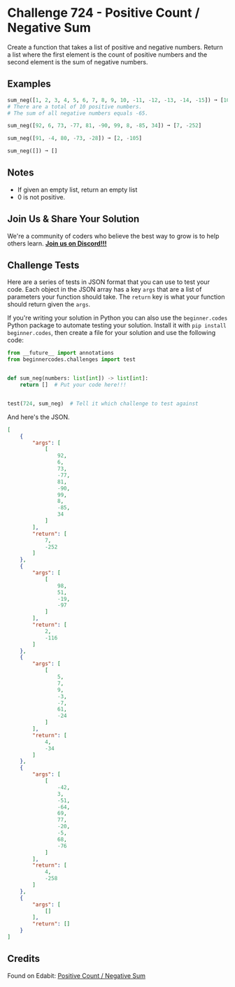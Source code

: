 # Challenge 724 - Positive Count / Negative Sum

Create a function that takes a list of positive and negative numbers. Return a list where the first element is the count of positive numbers and the second element is the sum of negative numbers.

## Examples
```python
sum_neg([1, 2, 3, 4, 5, 6, 7, 8, 9, 10, -11, -12, -13, -14, -15]) ➞ [10, -65]
# There are a total of 10 positive numbers.
# The sum of all negative numbers equals -65.

sum_neg([92, 6, 73, -77, 81, -90, 99, 8, -85, 34]) ➞ [7, -252]

sum_neg([91, -4, 80, -73, -28]) ➞ [2, -105]

sum_neg([]) ➞ []
```
## Notes

- If given an empty list, return an empty list
- 0 is not positive.

## Join Us & Share Your Solution

We're a community of coders who believe the best way to grow is to help others learn. **[Join us on Discord!!!](https://discord.gg/sfHykntuGy)**

## Challenge Tests

Here are a series of tests in JSON format that you can use to test your code. Each object in the JSON array has a key `args` that are a list of parameters your function should take. The `return` key is what your function should return given the `args`. 

If you're writing your solution in Python you can also use the `beginner.codes` Python package to automate testing your solution. Install it with `pip install beginner.codes`, then create a file for your solution and use the following code:
```python
from __future__ import annotations
from beginnercodes.challenges import test


def sum_neg(numbers: list[int]) -> list[int]:
    return []  # Put your code here!!!


test(724, sum_neg)  # Tell it which challenge to test against
```
And here's the JSON.
```json
[
    {
        "args": [
            [
                92,
                6,
                73,
                -77,
                81,
                -90,
                99,
                8,
                -85,
                34
            ]
        ],
        "return": [
            7,
            -252
        ]
    },
    {
        "args": [
            [
                98,
                51,
                -19,
                -97
            ]
        ],
        "return": [
            2,
            -116
        ]
    },
    {
        "args": [
            [
                5,
                7,
                9,
                -3,
                -7,
                61,
                -24
            ]
        ],
        "return": [
            4,
            -34
        ]
    },
    {
        "args": [
            [
                -42,
                3,
                -51,
                -64,
                69,
                77,
                -20,
                -5,
                68,
                -76
            ]
        ],
        "return": [
            4,
            -258
        ]
    },
    {
        "args": [
            []
        ],
        "return": []
    }
]
```
## Credits

Found on Edabit: [Positive Count / Negative Sum](https://edabit.com/challenge/RTZRnXCJkfALTTdqt)
